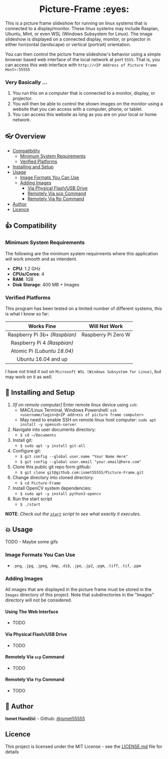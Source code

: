 <h1 align="center">Picture-Frame :eyes:</h1>

This is a picture frame slideshow for running on linux systems that is connected to a display/monitor. These linux systems may include Raspian, Ubuntu, Mint, or even WSL (Windows Subsystem for Linux).
The image slideshow is displayed on a connected display, monitor, or projector in either horizontal (landscape) or vertical (portrait) orientation.

You can then control the picture frame slideshow's behavior using a simple browser based web interface of the local network at port `5555`. That is, you can access this web interface with `http://<IP Address of Picture Frame Host>:55555`

### Very Basically ...
1. You run this on a computer that is connected to a monitor, display, or projector.
2. You will then be able to control the shown images on the monitor using a website that you can access with a computer, phone, or tablet.
3. You can access this website as long as you are on your local or home network.

## :eyeglasses: Overview

* [Compatibility](#thumbsup-compatibility)
    * [Minimum System Requirements](#minimum-system-requirements)
    * [Verified Platforms](#verified-platforms)
* [Installing and Setup](#rocket-installing-and-setup)
* [Usage](#boom-usage)
    * [Image Formats You Can Use](#image-formats-you-can-use)
    * [Adding Images](#adding-images)
        * [Via Physical Flash/USB Drive](#via-physical-flashusb-drive)
        * [Remotely Via scp Command](#remotely-via-scp-command)
        * [Remotely Via ftp Command](#remotely-via-ftp-command)
* [Author](#bust_in_silhouette-author)
* [Licence](#licence)


## :thumbsup: Compatibility

### Minimum System Requirements
The following are the minimum system requirments where this application will work smooth and as intendent.
- __CPU__: 1.2 GHz
- __CPUs/Cores__: 4
- __RAM__: 1GB
- __Disk Storage__: 400 MB + Images


### Verified Platforms
This program has been tested on a limited number of different systems, this is what I know so far:

|           Works Fine           |    Will Not Work    |
|:------------------------------:|:-------------------:|
| Raspberry Pi 3b+ *(Raspbian)*  | Raspberry Pi Zero W |
| Raspberry Pi 4 *(Raspbian)*    |                     |
| Atomic Pi *(Lubuntu 18.04)*    |                     |
| Ubuntu 16.04 and up            |                     |

I have not tried it out on `Microsoft WSL (Windows Subsystem for Linux)`, but may work on it as well.



## :rocket: Installing and Setup
1. *[If on remote computer]* Enter remote linux device using `ssh`:
    - MAC/Linux Terminal, Windows Powershell: `ssh <username/login>@<IP address of picture frame computer>`
    - May need to enable SSH on remote linux host computer: `sudo apt install -y openssh-server`
2. Navigate into user documents directory: 
    - `$ cd ~/Documents`
3. Install git:
    - `$ sudo apt -y install git-all`
4. Configure git:
    - `$ git config --global user.name "Your Name Here"`
    - `$ git config --global user.email "your.email@here.com"`
5. Clone this public git repo form github:
    - `$ git clone git@github.com:ismet55555/Picture-Frame.git`
6. Change directory into cloned directory:
    - `$ cd Picture-Frame`
7. Install OpenCV system dependencies:
    - `$ sudo apt -y install python3-opencv`
8. Run the start script
    - `$ ./start`

**NOTE**: *Check out the [`start`](start) script to see what exactly it executes.*


## :boom: Usage
TODO - Maybe some gifs


### Image Formats You Can Use
- `.png`, `.jpg`, `.jpeg`, `.bmp`, `.dib`, `.jpe`, `.jp2`, `.pgm`, `.tiff`, `.tif`, `.ppm`



### Adding Images
All images that are displayed in the picture frame must be stored in the `Images` directory of this project.
Note that subdirectories in the "Images" directory will not be considered.

#### Using The Web Interface
- TODO

#### Via Physical Flash/USB Drive
- TODO

#### Remotely Via `scp` Command
- TODO

#### Remotely Via `ftp` Command
- TODO


## :bust_in_silhouette: Author
**Ismet Handžić** - Github: [@ismet55555](https://github.com/ismet55555)



## Licence
This project is licensed under the MIT License - see the [LICENSE.md](LICENSE.md) file for details
